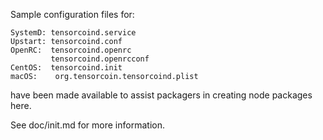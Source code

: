 Sample configuration files for:
```
SystemD: tensorcoind.service
Upstart: tensorcoind.conf
OpenRC:  tensorcoind.openrc
         tensorcoind.openrcconf
CentOS:  tensorcoind.init
macOS:    org.tensorcoin.tensorcoind.plist
```
have been made available to assist packagers in creating node packages here.

See doc/init.md for more information.
